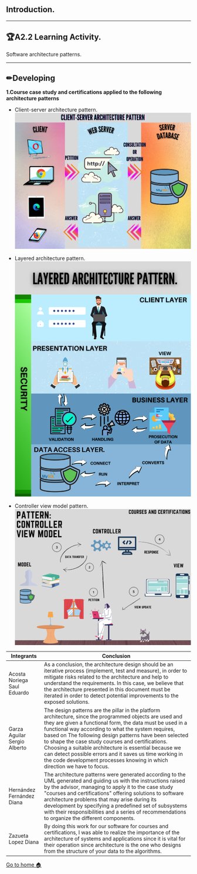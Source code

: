 ## Introduction.
-----
## 🏆A2.2  Learning Activity.
Software architecture patterns.

----

## ✏Developing
**1.Course case study and certifications applied to the following architecture patterns**

- Client-server architecture pattern.
![](https://github.com/ZazuetaDiana/Analisis-Avanzado-de-Software./blob/main/Imagenes/Cliente.png)

- Layered architecture pattern.
![](https://github.com/ZazuetaDiana/Analisis-Avanzado-de-Software./blob/main/Imagenes/capas.png)

- Controller view model pattern.
![](https://github.com/ZazuetaDiana/Analisis-Avanzado-de-Software./blob/main/Imagenes/controlador.png)


| **Integrants** | **Conclusion**|
| --- | ---  | 
|Acosta Noriega Saul Eduardo|As a conclusion, the architecture design should be an iterative process (implement, test and measure), in order to mitigate risks related to the architecture and help to understand the requirements. In this case, we believe that the architecture presented in this document must be iterated in order to detect potential improvements to the exposed solutions.
|Garza Aguilar Sergio Alberto|The design patterns are the pillar in the platform architecture, since the programmed objects are used and they are given a functional form, the data must be used in a functional way according to what the system requires, based on The following design patterns have been selected to shape the case study courses and certifications. Choosing a suitable architecture is essential because we can detect possible errors and it saves us time working in the code development processes knowing in which direction we have to focus.
|Hernández Fernández Diana|The architecture patterns were generated according to the UML generated and guiding us with the instructions raised by the advisor, managing to apply it to the case study "courses and certifications" offering solutions to software architecture problems that may arise during its development by specifying a predefined set of subsystems with their responsibilities and a series of recommendations to organize the different components.
|Zazueta Lopez Diana|By doing this work for our software for courses and certifications, I was able to realize the importance of the architecture of systems and applications since it is vital for their operation since architecture is the one who designs from the structure of your data to the algorithms.|


[Go to home 🏠](https://github.com/ZazuetaDiana/Analisis-Avanzado-de-Software.)
